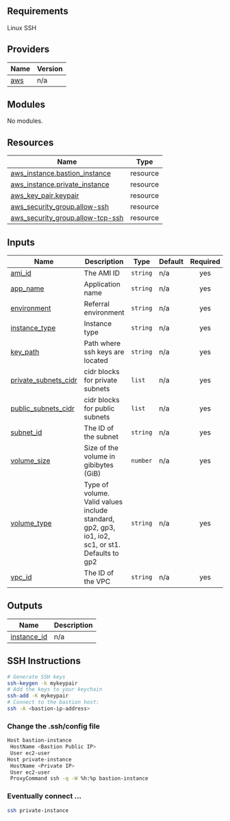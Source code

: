## Requirements

Linux SSH

## Providers

| Name | Version |
|------|---------|
| <a name="provider_aws"></a> [aws](#provider\_aws) | n/a |

## Modules

No modules.

## Resources

| Name | Type |
|------|------|
| [aws_instance.bastion_instance](https://registry.terraform.io/providers/hashicorp/aws/latest/docs/resources/instance) | resource |
| [aws_instance.private_instance](https://registry.terraform.io/providers/hashicorp/aws/latest/docs/resources/instance) | resource |
| [aws_key_pair.keypair](https://registry.terraform.io/providers/hashicorp/aws/latest/docs/resources/key_pair) | resource |
| [aws_security_group.allow-ssh](https://registry.terraform.io/providers/hashicorp/aws/latest/docs/resources/security_group) | resource |
| [aws_security_group.allow-tcp-ssh](https://registry.terraform.io/providers/hashicorp/aws/latest/docs/resources/security_group) | resource |

## Inputs

| Name | Description | Type | Default | Required |
|------|-------------|------|---------|:--------:|
| <a name="input_ami_id"></a> [ami\_id](#input\_ami\_id) | The AMI ID | `string` | n/a | yes |
| <a name="input_app_name"></a> [app\_name](#input\_app\_name) | Application name | `string` | n/a | yes |
| <a name="input_environment"></a> [environment](#input\_environment) | Referral environment | `string` | n/a | yes |
| <a name="input_instance_type"></a> [instance\_type](#input\_instance\_type) | Instance type | `string` | n/a | yes |
| <a name="input_key_path"></a> [key\_path](#input\_key\_path) | Path where ssh keys are located | `string` | n/a | yes |
| <a name="input_private_subnets_cidr"></a> [private\_subnets\_cidr](#input\_private\_subnets\_cidr) | cidr blocks for private subnets | `list` | n/a | yes |
| <a name="input_public_subnets_cidr"></a> [public\_subnets\_cidr](#input\_public\_subnets\_cidr) | cidr blocks for public subnets | `list` | n/a | yes |
| <a name="input_subnet_id"></a> [subnet\_id](#input\_subnet\_id) | The ID of the subnet | `string` | n/a | yes |
| <a name="input_volume_size"></a> [volume\_size](#input\_volume\_size) | Size of the volume in gibibytes (GiB) | `number` | n/a | yes |
| <a name="input_volume_type"></a> [volume\_type](#input\_volume\_type) | Type of volume. Valid values include standard, gp2, gp3, io1, io2, sc1, or st1. Defaults to gp2 | `string` | n/a | yes |
| <a name="input_vpc_id"></a> [vpc\_id](#input\_vpc\_id) | The ID of the VPC | `string` | n/a | yes |

## Outputs

| Name | Description |
|------|-------------|
| <a name="output_instance_id"></a> [instance\_id](#output\_instance\_id) | n/a |

## SSH Instructions

```bash
# Generate SSH keys
ssh-keygen -k mykeypair
# Add the keys to your keychain
ssh-add -K mykeypair
# Connect to the bastion host:
ssh -A <bastion-ip-address>
```

### Change the .ssh/config file
```bash
Host bastion-instance
 HostName <Bastion Public IP>
 User ec2-user
Host private-instance
 HostName <Private IP>
 User ec2-user
 ProxyCommand ssh -q -W %h:%p bastion-instance
```

### Eventually connect ...
```bash
ssh private-instance
```